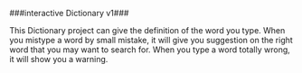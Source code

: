 ###interactive Dictionary v1###

This Dictionary project can give the definition of the word you type.
When you mistype a word by small mistake, it will give you suggestion on the right word that you may want to search for.
When you type a word totally wrong, it will show you a warning.
